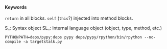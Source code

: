 
#### Keywords

`return` in all blocks. `self` (`this`?) injected into method blocks.

S_: Syntax object
SL_: Internal language object (object, type, method, etc.)

`PYTHONPATH=deps/pypy:deps pypy deps/pypy/rpython/bin/rpython --no-compile -a targetstalk.py`
